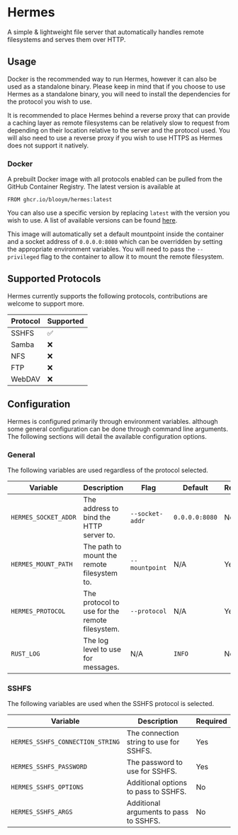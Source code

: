 # Hermes

A simple & lightweight file server that automatically handles remote filesystems and serves them over HTTP.

## Usage

Docker is the recommended way to run Hermes, however it can also be used as a standalone binary. Please keep in mind that if you choose to use Hermes as a standalone binary, you will need to install the dependencies for the protocol you wish to use.

It is recommended to place Hermes behind a reverse proxy that can provide a caching layer as remote filesystems can be relatively slow to request from depending on their location relative to the server and the protocol used. You will also need to use a reverse proxy if you wish to use HTTPS as Hermes does not support it natively.

### Docker

A prebuilt Docker image with all protocols enabled can be pulled from the GitHub Container Registry. The latest version is available at
```
FROM ghcr.io/blooym/hermes:latest
```

You can also use a specific version by replacing `latest` with the version you wish to use. A list of available versions can be found [here](https://github.com/Blooym/hermes/pkgs/container/hermes/versions?filters%5Bversion_type%5D=tagged).

This image will automatically set a default mountpoint inside the container and a socket address of `0.0.0.0:8080` which can be overridden by setting the appropriate environment variables. You will need to pass the `--privileged` flag to the container to allow it to mount the remote filesystem.

## Supported Protocols

Hermes currently supports the following protocols, contributions are welcome to support more.

| Protocol | Supported |
| --- | --- |
| SSHFS | ✅ |
| Samba | ❌ |
| NFS | ❌ |
| FTP | ❌ |
| WebDAV | ❌ |

## Configuration

Hermes is configured primarily through environment variables. although some general configuration can be done through command line arguments. The following sections will detail the available configuration options.

### General

The following variables are used regardless of the protocol selected.

| Variable | Description | Flag | Default | Required |
| --- | --- | --- | --- | --- |
| `HERMES_SOCKET_ADDR` | The address to bind the HTTP server to. | `--socket-addr` | `0.0.0.0:8080` | No |
| `HERMES_MOUNT_PATH` | The path to mount the remote filesystem to. | `--mountpoint` | N/A | Yes |
| `HERMES_PROTOCOL` | The protocol to use for the remote filesystem. | `--protocol` | N/A | Yes |
| `RUST_LOG` | The log level to use for messages. | N/A | `INFO` | No |

### SSHFS

The following variables are used when the SSHFS protocol is selected.

| Variable | Description | Required |
| --- | --- | --- |
| `HERMES_SSHFS_CONNECTION_STRING` | The connection string to use for SSHFS. | Yes |
| `HERMES_SSHFS_PASSWORD` | The password to use for SSHFS. | Yes |
| `HERMES_SSHFS_OPTIONS` | Additional options to pass to SSHFS. | No |
| `HERMES_SSHFS_ARGS` | Additional arguments to pass to SSHFS. | No |
